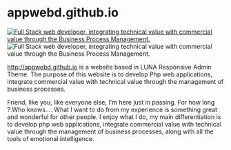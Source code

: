 # appwebd.github.io

[![Full Stack web developer, integrating technical value with commercial value through the Business Process Management.](./images/website.gif  "appwebd.github.io")](http://appwebd.github.com) ![Full Stack web developer, integrating technical value with commercial value through the Business Process Management.](./images/website.gif  "appwebd.github.io")

http://appwebd.github.io is a website based in LUNA Responsive Admin Theme. The purpose of this website is to develop Php web applications, integrate commercial value with technical value through the management of business processes.

Friend, like you, like everyone else, I'm here just in passing. For how long ?.Who knows…. What I want to do from my experience is something great and wonderful for other people. I enjoy what I do, my main differentiation is to develop php web applications, integrate commercial value with technical value through the management of business processes, along with all the tools of emotional intelligence.
